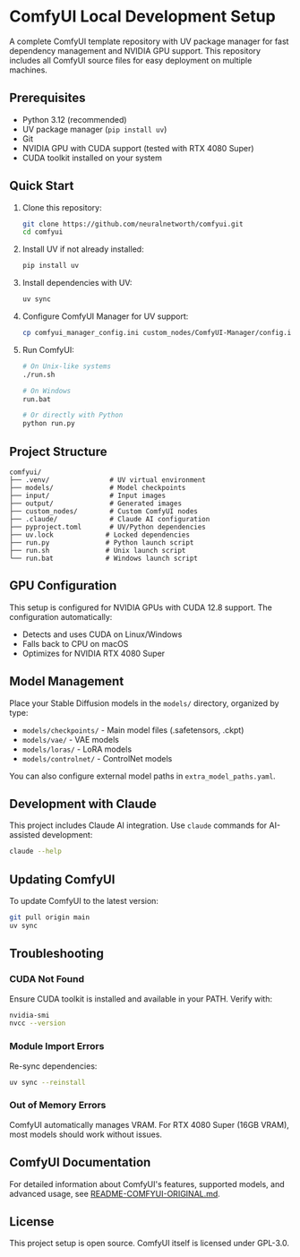# ComfyUI Local Development Setup

A complete ComfyUI template repository with UV package manager for fast dependency management and NVIDIA GPU support. This repository includes all ComfyUI source files for easy deployment on multiple machines.

## Prerequisites

- Python 3.12 (recommended)
- UV package manager (`pip install uv`)
- Git
- NVIDIA GPU with CUDA support (tested with RTX 4080 Super)
- CUDA toolkit installed on your system

## Quick Start

1. Clone this repository:
   ```bash
   git clone https://github.com/neuralnetworth/comfyui.git
   cd comfyui
   ```

2. Install UV if not already installed:
   ```bash
   pip install uv
   ```

3. Install dependencies with UV:
   ```bash
   uv sync
   ```

4. Configure ComfyUI Manager for UV support:
   ```bash
   cp comfyui_manager_config.ini custom_nodes/ComfyUI-Manager/config.ini
   ```

5. Run ComfyUI:
   ```bash
   # On Unix-like systems
   ./run.sh
   
   # On Windows
   run.bat
   
   # Or directly with Python
   python run.py
   ```

## Project Structure

```
comfyui/
├── .venv/               # UV virtual environment
├── models/              # Model checkpoints
├── input/               # Input images
├── output/              # Generated images
├── custom_nodes/        # Custom ComfyUI nodes
├── .claude/             # Claude AI configuration
├── pyproject.toml       # UV/Python dependencies
├── uv.lock             # Locked dependencies
├── run.py              # Python launch script
├── run.sh              # Unix launch script
└── run.bat             # Windows launch script
```

## GPU Configuration

This setup is configured for NVIDIA GPUs with CUDA 12.8 support. The configuration automatically:
- Detects and uses CUDA on Linux/Windows
- Falls back to CPU on macOS
- Optimizes for NVIDIA RTX 4080 Super

## Model Management

Place your Stable Diffusion models in the `models/` directory, organized by type:
- `models/checkpoints/` - Main model files (.safetensors, .ckpt)
- `models/vae/` - VAE models
- `models/loras/` - LoRA models
- `models/controlnet/` - ControlNet models

You can also configure external model paths in `extra_model_paths.yaml`.

## Development with Claude

This project includes Claude AI integration. Use `claude` commands for AI-assisted development:
```bash
claude --help
```

## Updating ComfyUI

To update ComfyUI to the latest version:
```bash
git pull origin main
uv sync
```

## Troubleshooting

### CUDA Not Found
Ensure CUDA toolkit is installed and available in your PATH. Verify with:
```bash
nvidia-smi
nvcc --version
```

### Module Import Errors
Re-sync dependencies:
```bash
uv sync --reinstall
```

### Out of Memory Errors
ComfyUI automatically manages VRAM. For RTX 4080 Super (16GB VRAM), most models should work without issues.

## ComfyUI Documentation

For detailed information about ComfyUI's features, supported models, and advanced usage, see [README-COMFYUI-ORIGINAL.md](README-COMFYUI-ORIGINAL.md).

## License

This project setup is open source. ComfyUI itself is licensed under GPL-3.0.